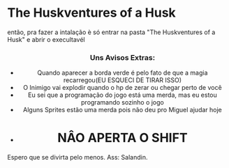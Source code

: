 ﻿<h1> The Huskventures of a Husk </h1>

<p>então, pra fazer a intalação è só entrar na pasta "The Huskventures of a Husk" e abrir o execultavél</p>

<ul align="Center">
    <h3>Uns Avisos Extras:</h3>
    <li>Quando aparecer a borda verde é pelo fato de que a magia recarregou(EU ESQUECI DE TIRAR ISSO)</li>
    <li>O Inimigo vai explodir quando o hp de zerar ou chegar perto de você</li>
    <li>Eu sei que a programação do jogo está uma merda, mas eu estou programando sozinho o jogo</li>
    <li>Alguns Sprites estão uma merda pois não deu pro Miguel ajudar hoje</li>
    <li><h1>NÂO APERTA O SHIFT</h1></li>
</ul>

<p>Espero que se divirta pelo menos. Ass: Salandin.</p>
